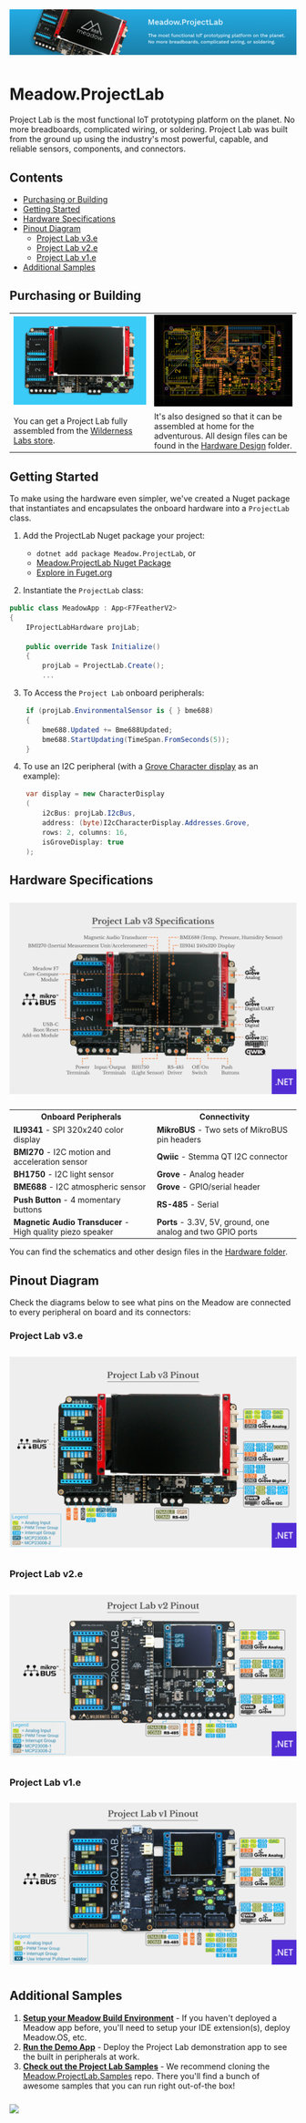 <img src="Design/banner.jpg" style="margin-bottom:10px" />

# Meadow.ProjectLab

Project Lab is the most functional IoT prototyping platform on the planet. No more breadboards, complicated wiring, or soldering. Project Lab was built from the ground up using the industry's most powerful, capable, and reliable sensors, components, and connectors.

## Contents
* [Purchasing or Building](#purchasing-or-building)
* [Getting Started](#getting-started)
* [Hardware Specifications](#hardware-specifications)
* [Pinout Diagram](#pinout-diagram)
  * [Project Lab v3.e](#project-lab-v3e)
  * [Project Lab v2.e](#project-lab-v2e)
  * [Project Lab v1.e](#project-lab-v1e)
* [Additional Samples](#additional-samples)

## Purchasing or Building

<table width="100%">
    <tr>
        <td>
            <img src="Design/ProjectLab-Store.jpg" />
        </td>
        <td>
            <img src="Design/ProjectLab-PCB.jpg" /> 
        </td>
    </tr>
    <tr>
        <td>
            You can get a Project Lab fully assembled from the <a href="https://store.wildernesslabs.co/collections/frontpage/products/project-lab-board">Wilderness Labs store</a>.
        </td>
        <td> 
            It's also designed so that it can be assembled at home for the adventurous. All design files can be found in the <a href="/Hardware">Hardware Design</a> folder.
        </td>
    </tr>
</table>

## Getting Started

To make using the hardware even simpler, we've created a Nuget package that instantiates and encapsulates the onboard hardware into a `ProjectLab` class.

1. Add the ProjectLab Nuget package your project: 
    - `dotnet add package Meadow.ProjectLab`, or
    - [Meadow.ProjectLab Nuget Package](https://www.nuget.org/packages/Meadow.ProjectLab)
    - [Explore in Fuget.org](https://www.fuget.org/packages/Meadow.ProjectLab/0.1.0/lib/netstandard2.1/ProjectLab.dll/Meadow.Devices/ProjectLab)

2. Instantiate the `ProjectLab` class:  
```csharp
public class MeadowApp : App<F7FeatherV2>
{
    IProjectLabHardware projLab;

    public override Task Initialize()
    {
        projLab = ProjectLab.Create();
        ...
```

3. To Access the `Project Lab` onboard peripherals:
```csharp
    if (projLab.EnvironmentalSensor is { } bme688)
    {
        bme688.Updated += Bme688Updated;
        bme688.StartUpdating(TimeSpan.FromSeconds(5));
    }
```

4. To use an I2C peripheral (with a [Grove Character display](https://wiki.seeedstudio.com/Grove-16x2_LCD_Series) as an example):
```csharp
    var display = new CharacterDisplay
    (
        i2cBus: projLab.I2cBus,
        address: (byte)I2cCharacterDisplay.Addresses.Grove,
        rows: 2, columns: 16,
        isGroveDisplay: true
    );
```

## Hardware Specifications

<img src="Design/project-lab-specs.jpg" style="margin-top:10px;margin-bottom:10px" />

<table>
    <tr>
        <th>Onboard Peripherals</th>
        <th>Connectivity</th>
    </tr>
    <tr>
        <td><strong>ILI9341</strong> - SPI 320x240 color display</li></td>
        <td><strong>MikroBUS</strong> - Two sets of MikroBUS pin headers</td>
    </tr>
    <tr>
        <td><strong>BMI270</strong> - I2C motion and acceleration sensor</td>
        <td><strong>Qwiic</strong> - Stemma QT I2C connector</td>
    </tr>
    <tr>
        <td><strong>BH1750</strong> - I2C light sensor</td>
        <td><strong>Grove</strong> - Analog header</td>
    </tr>
    <tr>
        <td><strong>BME688</strong> - I2C atmospheric sensor</td>
        <td><strong>Grove</strong> - GPIO/serial header</td>
    </tr>
    <tr>
        <td><strong>Push Button</strong> - 4 momentary buttons</td>
        <td><strong>RS-485</strong> - Serial</td>
    </tr>
    <tr>
        <td><strong>Magnetic Audio Transducer</strong> - High quality piezo speaker</td>
        <td><strong>Ports</strong> - 3.3V, 5V, ground, one analog and two GPIO ports</td>
    </tr>
</table>

You can find the schematics and other design files in the [Hardware folder](/Hardware).

## Pinout Diagram

Check the diagrams below to see what pins on the Meadow are connected to every peripheral on board and its connectors:
&nbsp;

### Project Lab v3.e

<img src="Design/PinoutV3.jpg" style="margin-top:10px;margin-bottom:10px" />

### Project Lab v2.e

<img src="Design/PinoutV2.jpg" style="margin-top:10px;margin-bottom:10px" />

### Project Lab v1.e

<img src="Design/PinoutV1.jpg" style="margin-top:10px;margin-bottom:10px" />

## Additional Samples

1. **[Setup your Meadow Build Environment](http://developer.wildernesslabs.co/Meadow/Getting_Started/Deploying_Meadow/)** - If you haven't deployed a Meadow app before, you'll need to setup your IDE extension(s), deploy Meadow.OS, etc.
2. **[Run the Demo App](Source/ProjectLab_Demo)** - Deploy the Project Lab demonstration app to see the built in peripherals at work.
3. **[Check out the Project Lab Samples](https://github.com/WildernessLabs/Meadow.ProjectLab.Samples)** - We recommend cloning the [Meadow.ProjectLab.Samples](https://github.com/WildernessLabs/Meadow.ProjectLab.Samples) repo. There you'll find a bunch of awesome samples that you can run right out-of-the box! 
<a href="https://github.com/WildernessLabs/Meadow.ProjectLab.Samples">
    <img src="Design/project-lab-samples.png" style="margin-top:10px;margin-bottom:10px" />
</a>